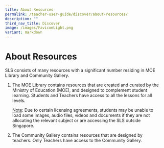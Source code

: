 ```yaml
---
title: About Resources
permalink: /teacher-user-guide/discover/about-resources/
description: ""
third_nav_title: Discover
image: /images/FaviconLight.png
variant: markdown
---
```

<h1>About Resources</h1>
  <p>SLS consists of many resources with a significant number residing in MOE Library and Community Gallery.</p>
  <ol>
    <li>
      <p>The MOE Library contains resources that are created and curated by the Ministry of Education (MOE), and designed to complement student learning. Students and Teachers have access to all the lessons for all levels.</p>
      <p><u>Note</u>: Due to certain licensing agreements, students may be unable to load some images, audio files, videos and documents if they are not allocating the relevant subject or are accessing the SLS outside Singapore.</p>
    </li>
    <li>
      <p>The Community Gallery contains resources that are designed by teachers. Only Teachers have access to the Community Gallery.</p>
    </li>
  </ol>